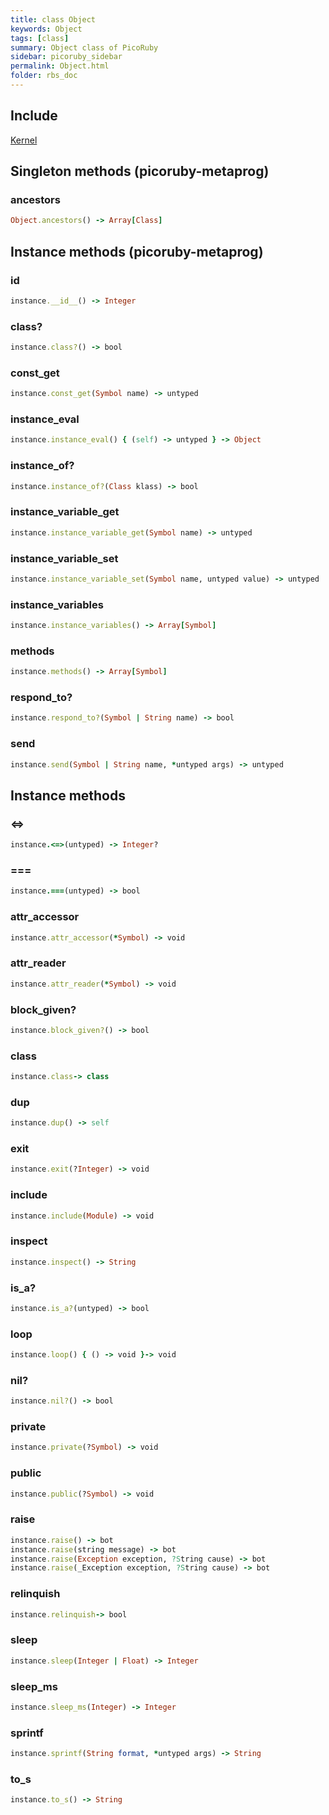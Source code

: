 ```yaml
---
title: class Object
keywords: Object
tags: [class]
summary: Object class of PicoRuby
sidebar: picoruby_sidebar
permalink: Object.html
folder: rbs_doc
---
```

## Include
[Kernel](Kernel.html)
## Singleton methods (picoruby-metaprog)
### ancestors

```ruby
Object.ancestors() -> Array[Class]
```
## Instance methods (picoruby-metaprog)
### __id__

```ruby
instance.__id__() -> Integer
```
### class?

```ruby
instance.class?() -> bool
```
### const_get

```ruby
instance.const_get(Symbol name) -> untyped
```
### instance_eval

```ruby
instance.instance_eval() { (self) -> untyped } -> Object
```
### instance_of?

```ruby
instance.instance_of?(Class klass) -> bool
```
### instance_variable_get

```ruby
instance.instance_variable_get(Symbol name) -> untyped
```
### instance_variable_set

```ruby
instance.instance_variable_set(Symbol name, untyped value) -> untyped
```
### instance_variables

```ruby
instance.instance_variables() -> Array[Symbol]
```
### methods

```ruby
instance.methods() -> Array[Symbol]
```
### respond_to?

```ruby
instance.respond_to?(Symbol | String name) -> bool
```
### send

```ruby
instance.send(Symbol | String name, *untyped args) -> untyped
```
## Instance methods
### <=>

```ruby
instance.<=>(untyped) -> Integer?
```
### ===

```ruby
instance.===(untyped) -> bool
```
### attr_accessor

```ruby
instance.attr_accessor(*Symbol) -> void
```
### attr_reader

```ruby
instance.attr_reader(*Symbol) -> void
```
### block_given?

```ruby
instance.block_given?() -> bool
```
### class

```ruby
instance.class-> class
```
### dup

```ruby
instance.dup() -> self
```
### exit

```ruby
instance.exit(?Integer) -> void
```
### include

```ruby
instance.include(Module) -> void
```
### inspect

```ruby
instance.inspect() -> String
```
### is_a?

```ruby
instance.is_a?(untyped) -> bool
```
### loop

```ruby
instance.loop() { () -> void }-> void
```
### nil?

```ruby
instance.nil?() -> bool
```
### private

```ruby
instance.private(?Symbol) -> void
```
### public

```ruby
instance.public(?Symbol) -> void
```
### raise

```ruby
instance.raise() -> bot
instance.raise(string message) -> bot
instance.raise(Exception exception, ?String cause) -> bot
instance.raise(_Exception exception, ?String cause) -> bot
```
### relinquish

```ruby
instance.relinquish-> bool
```
### sleep

```ruby
instance.sleep(Integer | Float) -> Integer
```
### sleep_ms

```ruby
instance.sleep_ms(Integer) -> Integer
```
### sprintf

```ruby
instance.sprintf(String format, *untyped args) -> String
```
### to_s

```ruby
instance.to_s() -> String
```
